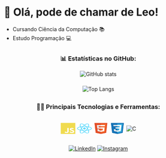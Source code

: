 # 👋 Olá, pode de chamar de Leo!
- Cursando Ciência da Computação 📚
- Estudo Programação 💻

##
<div align="center">
  
  ### 📊 Estatísticas no GitHub:

  <div class="stats" align="center">
  

  ![GitHub stats](https://github-readme-stats-git-masterrstaa-rickstaa.vercel.app/api?username=leonardoalbq&hide_title=true&show_icons=true&include_all_commits=false&count_private=true&line_height=25&hide=issues&bg_color=05070e&title_color=eac006&text_color=FFF&border_radius=3&border_color=eac006&icon_color=eac006&theme=jolly)

  ### 
  ![Top Langs](https://github-readme-stats.vercel.app/api/top-langs/?username=leonardoalbq&title_color=eac006&text_color=FFF&border_radius=3&border_color=eac006&icon_color=eac006&bg_color=05070e)

  <div/>

  ##
  ### 👨‍💻 Principais Tecnologias e Ferramentas:

  <div style="display: inline_block"><br>
    <img align="center" alt="Js" height="30" width="40" src="https://raw.githubusercontent.com/devicons/devicon/master/icons/javascript/javascript-plain.svg">
    <img align="center" alt="React" height="30" width="40" src="https://raw.githubusercontent.com/devicons/devicon/master/icons/react/react-original.svg">
    <img align="center" alt="HTML" height="30" width="40" src="https://raw.githubusercontent.com/devicons/devicon/master/icons/html5/html5-original.svg">
    <img align="center" alt="CSS" height="30" width="40" src="https://raw.githubusercontent.com/devicons/devicon/master/icons/css3/css3-original.svg">
    <img align="center" alt="C" height="30" width="40"src="https://cdn.jsdelivr.net/gh/devicons/devicon/icons/c/c-original.svg" />
  </div>

  ##

  [![LinkedIn](https://img.shields.io/badge/-LinkedIn-000?style=for-the-badge&logo=linkedin&logoColor=eac006&color:05070e)](https://www.linkedin.com/in/leonardo-albuquerque-6683902b7/)
  [![Instagram](https://img.shields.io/badge/-Instagram-000?style=for-the-badge&logo=instagram&logoColor=eac006&color:05070e)](https://www.instagram.com/leonardo_albq/)

<div/>
